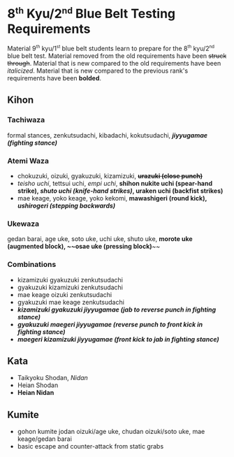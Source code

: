 <!-- markdownlint-disable no-inline-html -->
# 8<sup><small>th</small></sup> Kyu/2<sup><small>nd</small></sup> Blue Belt Testing Requirements

Material 9<sup><small>th</small></sup> kyu/1<sup><small>st</small></sup> blue belt students learn to prepare for
the 8<sup><small>th</small></sup> kyu/2<sup><small>nd</small></sup> blue belt test.
Material removed from the old requirements have been ~~struck through~~.
Material that is new compared to the old requirements have been *italicized*.
Material that is new compared to the previous rank's requirements have been **bolded**.

## Kihon

### Tachiwaza

formal stances, zenkutsudachi, kibadachi, kokutsudachi, ***jiyyugamae (fighting stance)***

### Atemi Waza

* chokuzuki, oizuki, gyakuzuki, kizamizuki, ~~**urazuki (close punch)**~~
* *teisho uchi*, tettsui uchi, *empi uchi*, **shihon nukite uchi (spear-hand strike), *shuto uchi (knife-hand strikes)*, uraken uchi (backfist strikes)**
* mae keage, yoko keage, yoko kekomi, **mawashigeri (round kick), *ushirogeri (stepping backwards)***

### Ukewaza

gedan barai, age uke, soto uke, uchi uke, shuto uke, **morote uke (augmented block), ~~osae uke (pressing block)**~~

### Combinations

* kizamizuki gyakuzuki zenkutsudachi
* gyakuzuki kizamizuki zenkutsudachi
* mae keage oizuki zenkutsudachi
* gyakuzuki mae keage zenkutsudachi
* ***kizamizuki gyakuzuki jiyyugamae (jab to reverse punch in fighting stance)***
* ***gyakuzuki maegeri jiyyugamae (reverse punch to front kick in fighting stance)***
* ***maegeri kizamizuki jiyyugamae (front kick to jab in fighting stance)***

## Kata

* Taikyoku Shodan, *Nidan*
* Heian Shodan
* **Heian Nidan**

## Kumite

* gohon kumite jodan oizuki/age uke, chudan oizuki/soto uke, mae keage/gedan barai
* basic escape and counter-attack from static grabs
